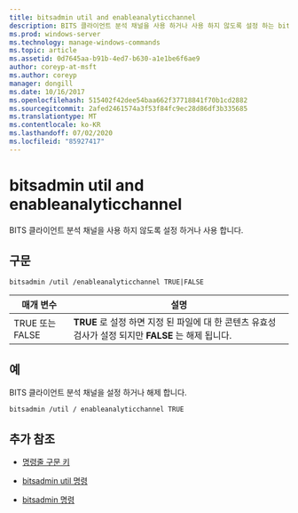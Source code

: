 ```yaml
---
title: bitsadmin util and enableanalyticchannel
description: BITS 클라이언트 분석 채널을 사용 하거나 사용 하지 않도록 설정 하는 bitsadmin util 및 enableanalyticchannel 명령에 대 한 참조 문서입니다.
ms.prod: windows-server
ms.technology: manage-windows-commands
ms.topic: article
ms.assetid: 0d7645aa-b91b-4ed7-b630-a1e1be6f6ae9
author: coreyp-at-msft
ms.author: coreyp
manager: dongill
ms.date: 10/16/2017
ms.openlocfilehash: 515402f42dee54baa662f37718841f70b1cd2882
ms.sourcegitcommit: 2afed2461574a3f53f84fc9ec28d86df3b335685
ms.translationtype: MT
ms.contentlocale: ko-KR
ms.lasthandoff: 07/02/2020
ms.locfileid: "85927417"
---
```

# <a name="bitsadmin-util-and-enableanalyticchannel"></a>bitsadmin util and enableanalyticchannel

BITS 클라이언트 분석 채널을 사용 하지 않도록 설정 하거나 사용 합니다.

## <a name="syntax"></a>구문

```
bitsadmin /util /enableanalyticchannel TRUE|FALSE
```

| 매개 변수 | 설명 |
| --------- | ---------- |
| TRUE 또는 FALSE | **TRUE** 로 설정 하면 지정 된 파일에 대 한 콘텐츠 유효성 검사가 설정 되지만 **FALSE** 는 해제 됩니다. |

## <a name="examples"></a>예

BITS 클라이언트 분석 채널을 설정 하거나 해제 합니다.

```
bitsadmin /util / enableanalyticchannel TRUE
```

## <a name="additional-references"></a>추가 참조

- [명령줄 구문 키](command-line-syntax-key.md)

- [bitsadmin util 명령](bitsadmin-util.md)

- [bitsadmin 명령](bitsadmin.md)
